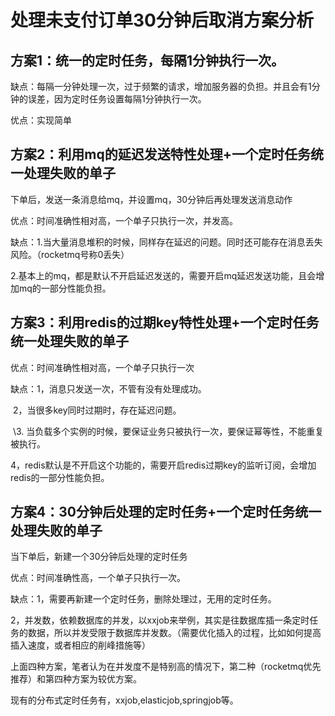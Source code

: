 # 处理未支付订单30分钟后取消方案分析

## 方案1：统一的定时任务，每隔1分钟执行一次。

缺点：每隔一分钟处理一次，过于频繁的请求，增加服务器的负担。并且会有1分钟的误差，因为定时任务设置每隔1分钟执行一次。

优点：实现简单

## 方案2：利用mq的延迟发送特性处理+一个定时任务统一处理失败的单子

下单后，发送一条消息给mq，并设置mq，30分钟后再处理发送消息动作

优点：时间准确性相对高，一个单子只执行一次，并发高。

缺点：1.当大量消息堆积的时候，同样存在延迟的问题。同时还可能存在消息丢失风险。（rocketmq号称0丢失）

​     2.基本上的mq，都是默认不开启延迟发送的，需要开启mq延迟发送功能，且会增加mq的一部分性能负担。

## 方案3：利用redis的过期key特性处理+一个定时任务统一处理失败的单子

优点：时间准确性相对高，一个单子只执行一次

缺点：1，消息只发送一次，不管有没有处理成功。

​      2，当很多key同时过期时，存在延迟问题。

​      \3.  当负载多个实例的时候，要保证业务只被执行一次，要保证幂等性，不能重复被执行。

​      4，redis默认是不开启这个功能的，需要开启redis过期key的监听订阅，会增加redis的一部分性能负担。

## 方案4：30分钟后处理的定时任务+一个定时任务统一处理失败的单子

当下单后，新建一个30分钟后处理的定时任务

优点：时间准确性高，一个单子只执行一次。

缺点：1，需要再新建一个定时任务，删除处理过，无用的定时任务。

​      2，并发数，依赖数据库的并发，以xxjob来举例，其实是往数据库插一条定时任务的数据，所以并发受限于数据库并发数。（需要优化插入的过程，比如如何提高插入速度，或者相应的削峰措施等）

上面四种方案，笔者认为在并发度不是特别高的情况下，第二种（rocketmq优先推荐）和第四种方案为较优方案。

现有的分布式定时任务有，xxjob,elasticjob,springjob等。